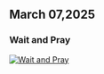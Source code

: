 ## March 07,2025

### Wait and Pray

[![Wait and Pray](https://raw.githubusercontent.com/linusjf/RIAY/main/March/jpgs/Day66.jpg)](https://youtu.be/MoGAbC67sWE "Wait and Pray")
